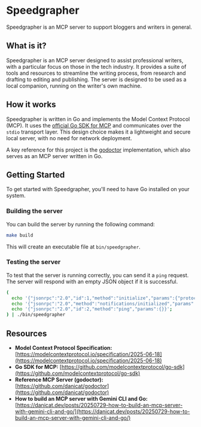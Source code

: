 # Speedgrapher

Speedgrapher is an MCP server to support bloggers and writers in general.

## What is it?

Speedgrapher is an MCP server designed to assist professional writers, with a particular focus on those in the tech industry. It provides a suite of tools and resources to streamline the writing process, from research and drafting to editing and publishing. The server is designed to be used as a local companion, running on the writer's own machine.

## How it works

Speedgrapher is written in Go and implements the Model Context Protocol (MCP). It uses the [official Go SDK for MCP](https://github.com/modelcontextprotocol/go-sdk) and communicates over the `stdio` transport layer. This design choice makes it a lightweight and secure local server, with no need for network deployment.

A key reference for this project is the [godoctor](httpss://github.com/danicat/godoctor) implementation, which also serves as an MCP server written in Go.

## Getting Started

To get started with Speedgrapher, you'll need to have Go installed on your system.

### Building the server

You can build the server by running the following command:

```bash
make build
```

This will create an executable file at `bin/speedgrapher`.

### Testing the server

To test that the server is running correctly, you can send it a `ping` request. The server will respond with an empty JSON object if it is successful.

```bash
(
  echo '{"jsonrpc":"2.0","id":1,"method":"initialize","params":{"protocolVersion":"2025-06-18"}}';
  echo '{"jsonrpc":"2.0","method":"notifications/initialized","params":{}}';
  echo '{"jsonrpc":"2.0","id":2,"method":"ping","params":{}}';
) | ./bin/speedgrapher
```

## Resources

*   **Model Context Protocol Specification:** [https://modelcontextprotocol.io/specification/2025-06-18](https://modelcontextprotocol.io/specification/2025-06-18)
*   **Go SDK for MCP:** [https://github.com/modelcontextprotocol/go-sdk](https://github.com/modelcontextprotocol/go-sdk)
*   **Reference MCP Server (godoctor):** [https://github.com/danicat/godoctor](https://github.com/danicat/godoctor)
*   **How to build an MCP server with Gemini CLI and Go:** [https://danicat.dev/posts/20250729-how-to-build-an-mcp-server-with-gemini-cli-and-go/](https://danicat.dev/posts/20250729-how-to-build-an-mcp-server-with-gemini-cli-and-go/)
